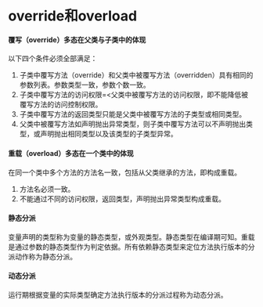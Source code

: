 # override和overload

#### 覆写（override）多态在父类与子类中的体现
以下四个条件必须全部满足：  
1. 子类中覆写方法（override）和父类中被覆写方法（overridden）具有相同的参数列表。参数类型一致，参数个数一致。  
2. 子类中覆写方法的访问权限=<父类中被覆写方法的访问权限，即不能降低被覆写方法的访问控制权限。  
3. 子类中覆写方法的返回类型只能是父类中被覆写方法的子类型或相同类型。  
4. 父类中被覆写方法如声明抛出异常类型，则子类中覆写方法可以不声明抛出类型，或声明抛出相同类型以及该类型的子类型异常。

#### 重载（overload）多态在一个类中的体现
在同一个类中多个方法的方法名一致，包括从父类继承的方法，即构成重载。  
1. 方法名必须一致。  
2. 不能通过不同的访问权限，返回类型，声明抛出异常类型构成重载。

#### 静态分派
变量声明的类型称为变量的静态类型，或外观类型。静态类型在编译期可知。重载是通过参数的静态类型作为判定依据。所有依赖静态类型来定位方法执行版本的分派动作称为静态分派。

#### 动态分派
运行期根据变量的实际类型确定方法执行版本的分派过程称为动态分派。
